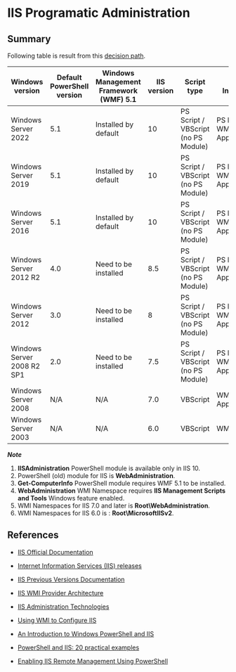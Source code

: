 # IIS Programatic Administration

## Summary

Following table is result from this [decision path](decision-path.png).

| Windows version            | Default PowerShell version | Windows Management Framework (WMF) 5.1 | IIS version | Script type                         | API, Interface             | Remoting                 |
|----------------------------|--------------------|----------------------------------------|-------------|-------------------------------------|----------------------------|--------------------------|
| Windows Server 2022        | 5.1                | Installed by default                   | 10          | PS Script / VBScript (no PS Module) | PS Module, WMI, AppCmd.exe | PS Remoting / WMI Remoting |
| Windows Server 2019        | 5.1                | Installed by default                   | 10          | PS Script / VBScript (no PS Module) | PS Module, WMI, AppCmd.exe | PS Remoting / WMI Remoting |
| Windows Server 2016        | 5.1                | Installed by default                   | 10          | PS Script / VBScript (no PS Module) | PS Module, WMI, AppCmd.exe | PS Remoting / WMI Remoting |
| Windows Server 2012 R2     | 4.0                | Need to be installed                   | 8.5         | PS Script / VBScript (no PS Module) | PS Module, WMI, AppCmd.exe | PS Remoting / WMI Remoting |
| Windows Server 2012        | 3.0                | Need to be installed                   | 8           | PS Script / VBScript (no PS Module) | PS Module, WMI, AppCmd.exe | PS Remoting / WMI Remoting |
| Windows Server 2008 R2 SP1 | 2.0                | Need to be installed                   | 7.5         | PS Script / VBScript (no PS Module) | PS Module, WMI, AppCmd.exe | PS Remoting / WMI Remoting |
| Windows Server 2008        | N/A                | N/A                                    | 7.0         | VBScript                            | WMI, AppCmd.exe            | WMI Remoting             |
| Windows Server 2003        | N/A                | N/A                                    | 6.0         | VBScript                            | WMI                        | WMI Remoting             |

***Note***

1. **IISAdministration** PowerShell module is available only in IIS 10.
2. PowerShell (old) module for IIS is **WebAdministration**.
3. **Get-ComputerInfo** PowerShell module requires WMF 5.1 to be installed.
4. **WebAdministration** WMI Namespace requires **IIS Management Scripts and Tools** Windows feature enabled.
5. WMI Namespaces for IIS 7.0 and later is **Root\WebAdministration**.
6. WMI Namespaces for IIS 6.0 is : **Root\MicrosoftIISv2**.

## References

* [IIS Official Documentation](https://docs.microsoft.com/en-us/iis/)

* [Internet Information Services (IIS) releases](https://docs.microsoft.com/en-us/lifecycle/products/internet-information-services-iis)

* [IIS Previous Versions Documentation](https://docs.microsoft.com/en-us/previous-versions/iis/)

* [IIS WMI Provider Architecture](https://docs.microsoft.com/en-us/previous-versions/iis/6.0-sdk/ms525673(v=vs.90))

* [IIS Administration Technologies](https://docs.microsoft.com/en-us/previous-versions/iis/6.0-sdk/ms525806(v=vs.90))

* [Using WMI to Configure IIS](https://docs.microsoft.com/en-us/previous-versions/iis/6.0-sdk/ms525309(v=vs.90))

* [An Introduction to Windows PowerShell and IIS](https://docs.microsoft.com/en-us/iis/manage/powershell/an-introduction-to-windows-powershell-and-iis)

* [PowerShell and IIS: 20 practical examples](https://octopus.com/blog/iis-powershell)

* [Enabling IIS Remote Management Using PowerShell](https://mcpmag.com/articles/2014/10/21/enabling-iis-remote-management.aspx)

